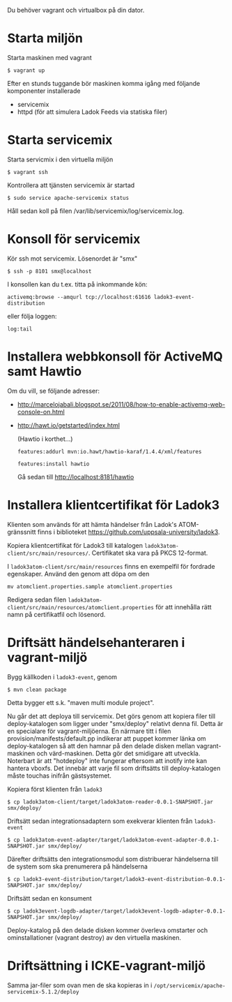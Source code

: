 Du behöver vagrant och virtualbox på din dator.

Starta miljön
=============

Starta maskinen med vagrant

`$ vagrant up`

Efter en stunds tuggande bör maskinen komma igång med följande komponenter installerade

* servicemix
* httpd (för att simulera Ladok Feeds via statiska filer)

Starta servicemix
=================

Starta servicmix i den virtuella miljön

`$ vagrant ssh`

Kontrollera att tjänsten servicemix är startad

`$ sudo service apache-servicemix status`

Håll sedan koll på filen /var/lib/servicemix/log/servicemix.log.

Konsoll för servicemix
======================
Kör ssh mot servicemix. Lösenordet är "smx"

`$ ssh -p 8101 smx@localhost`

I konsollen kan du t.ex. titta på inkommande kön:

`activemq:browse --amqurl tcp://localhost:61616 ladok3-event-distribution`

eller följa loggen:

`log:tail`


Installera webbkonsoll för ActiveMQ samt Hawtio
===============================================

Om du vill, se följande adresser:

* <http://marcelojabali.blogspot.se/2011/08/how-to-enable-activemq-web-console-on.html>
* <http://hawt.io/getstarted/index.html>

	(Hawtio i korthet...)

	`features:addurl mvn:io.hawt/hawtio-karaf/1.4.4/xml/features`

	`features:install hawtio`

	Gå sedan till <http://localhost:8181/hawtio>

Installera klientcertifikat för Ladok3
================================
Klienten som används för att hämta händelser från Ladok's ATOM-gränssnitt finns i biblioteket <https://github.com/uppsala-university/ladok3>.

Kopiera klientcertifikat för Ladok3 till katalogen `ladok3atom-client/src/main/resources/`. Certifikatet ska vara på PKCS 12-format.

I `ladok3atom-client/src/main/resources` finns en exempelfil för fordrade egenskaper. Använd den genom att döpa om den

`mv atomclient.properties.sample atomclient.properties`

Redigera sedan filen `ladok3atom-client/src/main/resources/atomclient.properties` för att innehålla rätt namn på certifikatfil och lösenord.

Driftsätt händelsehanteraren i vagrant-miljö
============================================
Bygg källkoden i `ladok3-event`, genom

`$ mvn clean package`

Detta bygger ett s.k. "maven multi module project".

Nu går det att deploya till servicemix. Det görs genom att kopiera filer till deploy-katalogen som
ligger under "smx/deploy" relativt denna fil. Detta är en specialare för vagrant-miljöerna. En närmare
titt i filen provision/manifests/default.pp indikerar att puppet kommer länka om deploy-katalogen så
att den hamnar på den delade disken mellan vagrant-maskinen och värd-maskinen. Detta gör det smidigare
att utveckla. Noterbart är att "hotdeploy" inte fungerar eftersom att inotify inte kan hantera vboxfs.
Det innebär att varje fil som driftsätts till deploy-katalogen måste touchas inifrån gästsystemet.

Kopiera först klienten från `ladok3`

`$ cp ladok3atom-client/target/ladok3atom-reader-0.0.1-SNAPSHOT.jar smx/deploy/`

Driftsätt sedan integrationsadaptern som exekverar klienten från `ladok3-event`

`$ cp ladok3atom-event-adapter/target/ladok3atom-event-adapter-0.0.1-SNAPSHOT.jar smx/deploy/`

Därefter driftsätts den integrationsmodul som distribuerar händelserna till de system som ska prenumerera på händelserna

`$ cp ladok3-event-distribution/target/ladok3-event-distribution-0.0.1-SNAPSHOT.jar smx/deploy/`

Driftsätt sedan en konsument

`$ cp ladok3event-logdb-adapter/target/ladok3event-logdb-adapter-0.0.1-SNAPSHOT.jar smx/deploy/`

Deploy-katalog på den delade disken kommer överleva omstarter och ominstallationer (vagrant destroy) av den virtuella maskinen.

Driftsättning i ICKE-vagrant-miljö
========================================

Samma jar-filer som ovan men de ska kopieras in i `/opt/servicemix/apache-servicemix-5.1.2/deploy`

